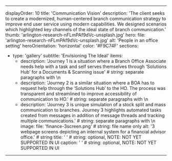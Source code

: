 ---

displayOrder: 10
title: 'Communication Vision' 
description: 'The client seeks to create a
modernized, human-centered branch
communication strategy to improve
end user service using modern
capabilities. We designed scenarios which highlighted
key channels of the ideal state of
branch communication.' 
thumb: 'arlington-research-nFLmPAf9dVc-unsplash.jpg' 
hero: 
  file: 'arlington-research-nFLmPAf9dVc-unsplash.jpg' 
  alt: 'People in an office setting' 
heroOrientation: 'horizontal' 
color: '#F9C74F' 
sections: 
 - type: 'gallery'
    subtitle: 'Envisioning The Ideal' 
    items: 
      - description: 'Journey 1 is a situation where a Branch Office
Associate needs help with a task and self
serves themselves through ‘Solutions Hub’
for a Documents & Scanning issue' # string: separate paragraphs with \n
      - description: 'Journey 2 is a similar situation where a BOA
has to request help through the ‘Solutions Hub’
to the HO. The process was transparent and
streamlined to improve accessibility of communication to HO.' # string: separate paragraphs with \n
      - description: 'Journey 3 is unique simulation of a stock split
and mass communication to branches. Journey 3 highlights automated tasks created from
messages in addition of message threads and
tracking multiple communications.' # string: separate paragraphs with \n
        image:
          file: 'finance-3screen.png' # string: file name only
          alt: '3 webpage screens depicting an internal system for a financial advisor office.' # string
          title: ' ' # string: optional, NOTE: NOT YET SUPPORTED IN UI
          caption: ' ' # string: optional, NOTE: NOT YET SUPPORTED IN UI
---